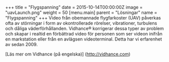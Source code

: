 +++
title = "Flygspanning"
date = 2015-10-14T00:00:00Z
image = "uavLaunch.png"
weight = 50
[menu.main]
parent = "Lösningar"
name = "Flygspanning"
+++
Video från obemannade flygfarkoster (UAV) påverkas ofta av störningar i form av okontrollerade rörelser, vibrationer, turbulens och dåliga väderförhållanden. Vidhance® korrigerar dessa typer av problem och skapar i realtid en förbättrad video för personen som ser videon inifrån en markstation eller från en avlägsen videoterminal. Detta har vi erfarenhet av sedan 2009.

[Läs mer om Vidhance (på engelska)] (http://vidhance.com)
